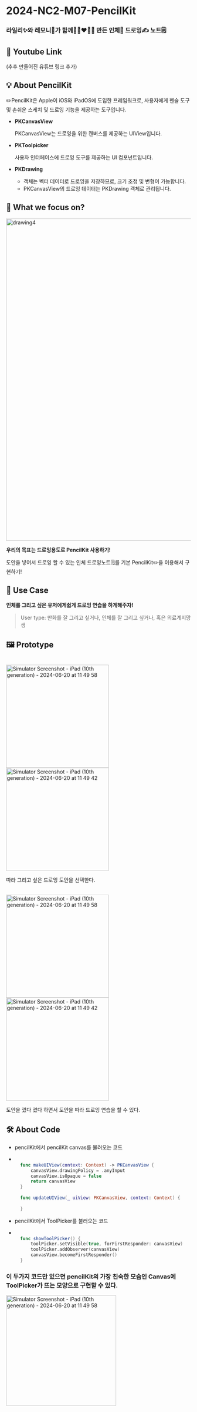 # 2024-NC2-M07-PencilKit
### 라일리✨와 레모니🍋가 함께👩🏻‍❤️‍👩🏻 만든 인체🧠 드로잉✍️ 노트🗒️

## 🎥 Youtube Link
(추후 만들어진 유튜브 링크 추가)

## 💡 About PencilKit

✏️PencilKit은 Apple이 iOS와 iPadOS에 도입한 프레임워크로, 사용자에게 펜슬 도구 및 손쉬운 스케치 및 드로잉 기능을 제공하는 도구입니다.

- **PKCanvasView**
  
  PKCanvasView는 드로잉을 위한 캔버스를 제공하는 UIView입니다.

- **PKToolpicker**

    사용자 인터페이스에 드로잉 도구를 제공하는 UI 컴포넌트입니다.

 - **PKDrawing**
   
   - 객체는 벡터 데이터로 드로잉을 저장하므로, 크기 조정 및 변형이 가능합니다.
   - PKCanvasView의 드로잉 데이터는 PKDrawing 객체로 관리됩니다.


## 🎯 What we focus on?
<img width="876" alt="drawing4" src="https://github.com/lemonisgreen/2024-NC2-M07-PencilKit/assets/138443851/d2c337c0-adc5-4602-9e01-68896064e0bf">

**우리의 목표는 드로잉용도로 PencilKit 사용하기!**

도안을 넣어서 드로잉 할 수 있는 인체 드로잉노트🗒️를 기본 PencilKit✏️을 이용해서 구현하기!


## 💼 Use Case
**인체를 그리고 싶은 유저에게쉽게 드로잉 연습을 하게해주자!**
>User type: 만화를 잘 그리고 싶거나, 인체를 잘 그리고 싶거나, 혹은 의료계지망생


## 🖼️ Prototype

</br>

<img width="280" alt="Simulator Screenshot - iPad (10th generation) - 2024-06-20 at 11 49 58" src="https://github.com/lemonisgreen/2024-NC2-M07-PencilKit/assets/138443851/a7d29048-898a-4596-8db4-e08540e6db74">
<img width="280" alt="Simulator Screenshot - iPad (10th generation) - 2024-06-20 at 11 49 42" src="https://github.com/lemonisgreen/2024-NC2-M07-PencilKit/assets/138443851/c2d58398-4bbc-4add-b7df-f36d34d588cf">

</br>

따라 그리고 싶은 드로잉 도안을 선택한다.

</br>

<img width="280" alt="Simulator Screenshot - iPad (10th generation) - 2024-06-20 at 11 49 58" src="https://github.com/lemonisgreen/2024-NC2-M07-PencilKit/assets/138443851/5774cd36-5133-4c6b-b0c2-1b575240ecd2">
<img width="280" alt="Simulator Screenshot - iPad (10th generation) - 2024-06-20 at 11 49 42" src="https://github.com/lemonisgreen/2024-NC2-M07-PencilKit/assets/138443851/8d946229-7be1-495b-9562-d88f64d80b11">

</br>

도안을 껐다 켰다 하면서 도안을 따라 드로잉 연습을 할 수 있다.
</br>

## 🛠️ About Code
- pencilKit에서 pencilKit canvas를 불러오는 코드
- 
  ```swift
 
    func makeUIView(context: Context) -> PKCanvasView {
        canvasView.drawingPolicy = .anyInput
        canvasView.isOpaque = false
        return canvasView
    }
    
    func updateUIView(_ uiView: PKCanvasView, context: Context) {
        
    }
  ```
- pencilKit에서 ToolPicker를 불러오는 코드
- 
  ```swift
 
    func showToolPicker() {
        toolPicker.setVisible(true, forFirstResponder: canvasView)
        toolPicker.addObserver(canvasView)
        canvasView.becomeFirstResponder()
    }
  ```

### 이 두가지 코드만 있으면 pencilKit의 가장 친숙한 모습인 Canvas에 ToolPicker가 뜨는 모양으로 구현할 수 있다.

<img width="300" alt="Simulator Screenshot - iPad (10th generation) - 2024-06-20 at 11 49 58" src="https://github.com/lemonisgreen/2024-NC2-M07-PencilKit/assets/138443851/632ef139-c166-444f-a66a-5d13d8d1d53f">

